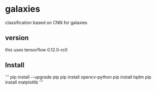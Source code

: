 # galaxies

classification based on CNN for galaxies

## version 

this uses tensorflow 0.12.0-rc0

## Install

'''
pip install --upgrade pip
pip install opencv-python
pip install tqdm
pip install matplotlib
'''

